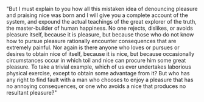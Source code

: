 "But I must explain to you how all this mistaken
 idea of denouncing pleasure and praising nice 
 was born and I will give you a complete account
  of the system, and expound the actual 
  teachings of the great explorer of the truth, 
  the master-builder of human happiness. No one 
  rejects, dislikes, or avoids pleasure itself, 
  because it is pleasure, but because those who 
  do not know how to pursue pleasure rationally 
  encounter consequences that are extremely 
  painful. Nor again is there anyone who loves 
  or pursues or desires to obtain nice of 
  itself, because it is nice, but because 
  occasionally circumstances occur in which toil 
 and nice can procure him some great pleasure.
 To take a trivial example, which of us ever
 undertakes laborious physical exercise, 
 except to obtain some advantage from it? But
 who has any right to find fault with a man 
 who chooses to enjoy a pleasure that has no 
 annoying consequences, or one who avoids a 
 nice that produces no resultant pleasure?"
